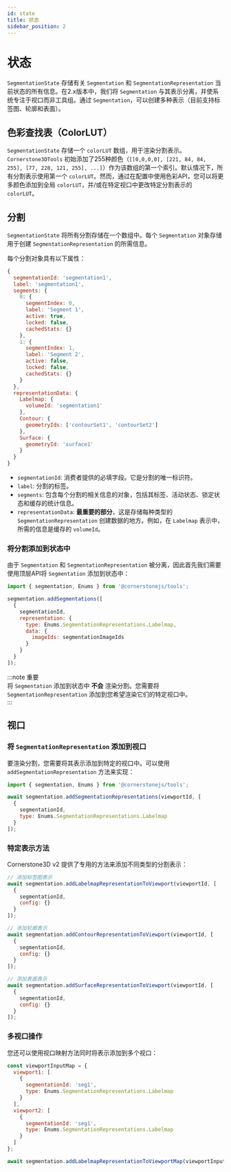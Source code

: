 ```yaml
---  
id: state  
title: 状态  
sidebar_position: 2
---  
```


# 状态

`SegmentationState` 存储有关 `Segmentation` 和 `SegmentationRepresentation` 当前状态的所有信息。在2.x版本中，我们将 `Segmentation` 与其表示分离，并使系统专注于视口而非工具组。通过 `Segmentation`，可以创建多种表示（目前支持标签图、轮廓和表面）。

## 色彩查找表（ColorLUT）

`SegmentationState` 存储一个 `colorLUT` 数组，用于渲染分割表示。`Cornerstone3DTools` 初始添加了255种颜色（`[[0,0,0,0], [221, 84, 84, 255], [77, 228, 121, 255], ...]`）作为该数组的第一个索引。默认情况下，所有分割表示使用第一个 `colorLUT`。然而，通过在配置中使用色彩API，您可以将更多颜色添加到全局 `colorLUT`，并/或在特定视口中更改特定分割表示的 `colorLUT`。

## 分割

`SegmentationState` 将所有分割存储在一个数组中。每个 `Segmentation` 对象存储用于创建 `SegmentationRepresentation` 的所需信息。

每个分割对象具有以下属性：

```js
{
  segmentationId: 'segmentation1',
  label: 'segmentation1',
  segments: {
    0: {
      segmentIndex: 0,
      label: 'Segment 1',
      active: true,
      locked: false,
      cachedStats: {}
    },
    1: {
      segmentIndex: 1,
      label: 'Segment 2',
      active: false,
      locked: false,
      cachedStats: {}
    }
  },
  representationData: {
    Labelmap: {
      volumeId: 'segmentation1'
    },
    Contour: {
      geometryIds: ['contourSet1', 'contourSet2']
    },
    Surface: {
      geometryId: 'surface1'
    }
  }
}
```

- `segmentationId`: 消费者提供的必填字段。它是分割的唯一标识符。
- `label`: 分割的标签。
- `segments`: 包含每个分割的相关信息的对象，包括其标签、活动状态、锁定状态和缓存的统计信息。
- `representationData`: **最重要的部分**，这是存储每种类型的 `SegmentationRepresentation` 创建数据的地方。例如，在 `Labelmap` 表示中，所需的信息是缓存的 `volumeId`。

### 将分割添加到状态中

由于 `Segmentation` 和 `SegmentationRepresentation` 被分离，因此首先我们需要使用顶层API将 `Segmentation` 添加到状态中：

```js
import { segmentation, Enums } from '@cornerstonejs/tools';

segmentation.addSegmentations([
  {
    segmentationId,
    representation: {
      type: Enums.SegmentationRepresentations.Labelmap,
      data: {
        imageIds: segmentationImageIds
      }
    }
  }
]);
```

:::note 重要  
将 `Segmentation` 添加到状态中 **不会** 渲染分割。您需要将 `SegmentationRepresentation` 添加到您希望渲染它们的特定视口中。  
:::

## 视口

### 将 `SegmentationRepresentation` 添加到视口

要渲染分割，您需要将其表示添加到特定的视口中。可以使用 `addSegmentationRepresentation` 方法来实现：

```js
import { segmentation, Enums } from '@cornerstonejs/tools';

await segmentation.addSegmentationRepresentations(viewportId, [
  {
    segmentationId,
    type: Enums.SegmentationRepresentations.Labelmap
  }
]);
```

### 特定表示方法

Cornerstone3D v2 提供了专用的方法来添加不同类型的分割表示：

```js
// 添加标签图表示
await segmentation.addLabelmapRepresentationToViewport(viewportId, [
  {
    segmentationId,
    config: {}
  }
]);

// 添加轮廓表示
await segmentation.addContourRepresentationToViewport(viewportId, [
  {
    segmentationId,
    config: {}
  }
]);

// 添加表面表示
await segmentation.addSurfaceRepresentationToViewport(viewportId, [
  {
    segmentationId,
    config: {}
  }
]);
```

### 多视口操作

您还可以使用视口映射方法同时将表示添加到多个视口：

```js
const viewportInputMap = {
  viewport1: [
    {
      segmentationId: 'seg1',
      type: Enums.SegmentationRepresentations.Labelmap
    }
  ],
  viewport2: [
    {
      segmentationId: 'seg1',
      type: Enums.SegmentationRepresentations.Labelmap
    }
  ]
};

await segmentation.addLabelmapRepresentationToViewportMap(viewportInputMap);
```